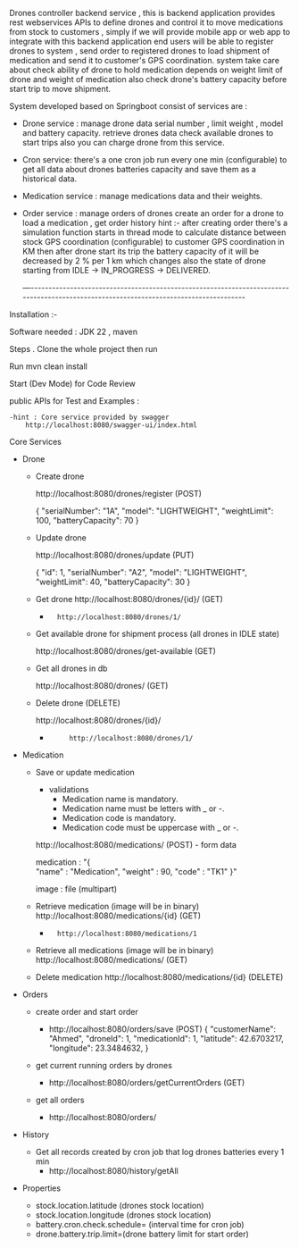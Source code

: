 Drones controller backend service , this is backend application provides rest webservices APIs
to define drones and control it to move medications from stock to customers , simply if we will
provide mobile app or web app to integrate with this backend application end users will be
able to register drones to system , send order to registered drones to load shipment of medication
and send it to customer's GPS coordination. system take care about check ability of drone to
hold medication depends on weight limit of drone and weight of medication also check drone's
battery capacity before start trip to move shipment.

System developed based on Springboot
consist of services are :

- Drone service :
  manage drone data serial number , limit weight , model and battery capacity. retrieve drones
  data check available drones to start trips also you can charge drone from this service.

- Cron service:
  there's a one cron job run every one min (configurable) to get all data about drones batteries capacity and save them
  as a historical data.

- Medication service :
  manage medications data and their weights.

- Order service :
  manage orders of drones create an order for a drone to load a medication , get order history
  hint :- after creating order there's a simulation function starts in thread mode to calculate distance between
  stock GPS coordination (configurable) to customer GPS coordination in KM then after
  drone start its trip the battery capacity of it will be decreased by 2 % per 1 km
  which changes also the state of drone starting from IDLE -> IN_PROGRESS -> DELIVERED.

  —--------------------------------------------------------------------------------------------------------------------------------------

Installation :-

Software needed : JDK 22 , maven

Steps .
Clone the whole project then run

Run
mvn clean install

Start (Dev Mode) for Code Review

public APIs for Test and Examples :

	-hint : Core service provided by swagger
		http://localhost:8080/swagger-ui/index.html

Core Services

- Drone

    - Create drone

      http://localhost:8080/drones/register (POST)

      {
      "serialNumber": "1A",
      "model": "LIGHTWEIGHT",
      "weightLimit": 100,
      "batteryCapacity": 70
      }

    - Update drone

      http://localhost:8080/drones/update (PUT)

      {
      "id": 1,
      "serialNumber": "A2",
      "model": "LIGHTWEIGHT",
      "weightLimit": 40,
      "batteryCapacity": 30
      }

    - Get drone
      http://localhost:8080/drones/{id}/ (GET)

        -       http://localhost:8080/drones/1/

    - Get available drone for shipment process (all drones in IDLE state)
      
      http://localhost:8080/drones/get-available (GET)

    - Get all drones in db

      http://localhost:8080/drones/ (GET)

    - Delete drone (DELETE)

      http://localhost:8080/drones/{id}/
      
        -          http://localhost:8080/drones/1/
          
- Medication
    - Save or update medication
      - validations
        - Medication name is mandatory.
        - Medication name must be letters with _ or -.
        - Medication code is mandatory.
        - Medication code must be uppercase with _ or -.
        
       http://localhost:8080/medications/ (POST) - form data
        
        medication : "{   
                 "name" : "Medication",
                 "weight" : 90,
                 "code" : "TK1"
                     }"

        image : file (multipart)
  
    - Retrieve medication (image will be in binary)
        http://localhost:8080/medications/{id} (GET)
         -       http://localhost:8080/medications/1
          
    - Retrieve all medications (image will be in binary)
        http://localhost:8080/medications/ (GET)

    - Delete medication
        http://localhost:8080/medications/{id} (DELETE)

- Orders
  - create order and start order
    - http://localhost:8080/orders/save (POST)
      {
      "customerName": "Ahmed",
      "droneId": 1,
      "medicationId": 1,
      "latitude": 42.6703217,
      "longitude": 23.3484632,
      }
  
  - get current running orders by drones
    - http://localhost:8080/orders/getCurrentOrders (GET)
  
  - get all orders
    - http://localhost:8080/orders/

- History
  - Get all records created by cron job that log drones batteries every 1 min
    - http://localhost:8080/history/getAll




- Properties
    - stock.location.latitude (drones stock location)
    - stock.location.longitude (drones stock location)
    - battery.cron.check.schedule= (interval time for cron job)
    - drone.battery.trip.limit=(drone battery limit for start order)
    
    

    
    


